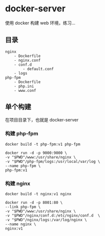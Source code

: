 # docker-server
使用 docker 构建 web 环境，练习...

## 目录
```
nginx
    - Dockerfile
    - nginx.conf
    - conf.d
        - default.conf
    - logs
php-fpm
    - Dockerfile
    - php.ini
    - www.conf
```

## 单个构建
在项目目录下，也就是 docker-server

### 构建 php-fpm
```
docker build -t php-fpm:v1 php-fpm

docker run -d -p 9000:9000 \
-v "$PWD"/www:/usr/share/nginx \
-v "$PWD"/php-fpm/logs:/usr/local/var/log \
--name php-fpm \
php-fpm:v1
```

### 构建 nginx
```
docker build -t nginx:v1 nginx

docker run -d -p 8001:80 \
--link php-fpm \
-v "$PWD"/www:/usr/share/nginx \
-v "$PWD"/nginx/conf.d:/etc/nginx/conf.d  \
-v "$PWD"/nginx/logs:/var/log/nginx \
--name nginx \
nginx:v1
```
